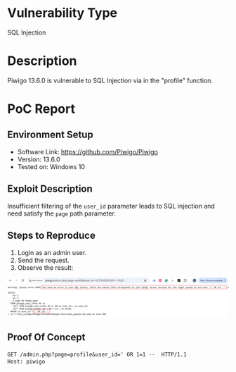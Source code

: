 # Vulnerability Type

SQL Injection

# Description

Piwigo 13.6.0 is vulnerable to SQL Injection via in the "profile" function.

# PoC Report

 ## Environment Setup

 - Software Link: https://github.com/Piwigo/Piwigo
 - Version: 13.6.0
 - Tested on: Windows 10

 ## Exploit Description

Insufficient filtering of the `user_id` parameter leads to SQL injection and need satisfy the `page` path parameter.

 ## Steps to Reproduce

 1. Login as an admin user.
  2. Send the request.
  3. Observe the result: 

![Image](assets/CVE-2023-33362.png)

 ## Proof Of Concept
```
GET /admin.php?page=profile&user_id=' OR 1=1 --  HTTP/1.1
Host: piwigo
```

